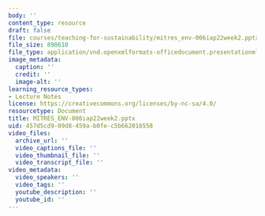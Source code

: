 ```yaml
---
body: ''
content_type: resource
draft: false
file: courses/teaching-for-sustainability/mitres_env-006iap22week2.pptx
file_size: 890610
file_type: application/vnd.openxmlformats-officedocument.presentationml.presentation
image_metadata:
  caption: ''
  credit: ''
  image-alt: ''
learning_resource_types:
- Lecture Notes
license: https://creativecommons.org/licenses/by-nc-sa/4.0/
resourcetype: Document
title: MITRES_ENV-006iap22week2.pptx
uid: 457d5cd9-09d8-459a-b0fe-c5b662016558
video_files:
  archive_url: ''
  video_captions_file: ''
  video_thumbnail_file: ''
  video_transcript_file: ''
video_metadata:
  video_speakers: ''
  video_tags: ''
  youtube_description: ''
  youtube_id: ''
---
```

